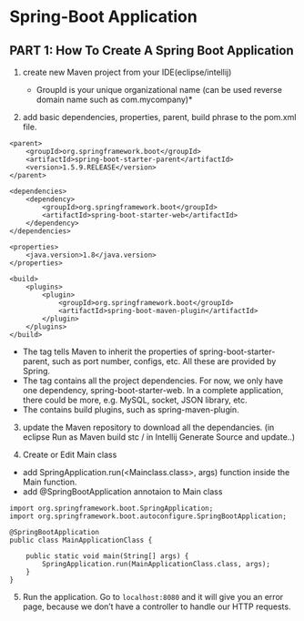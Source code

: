 # Spring-Boot Application

## PART 1: How To Create A Spring Boot Application

1. create new Maven project from your IDE(eclipse/intellij)
	* GroupId is your unique organizational name (can be used reverse domain name such as com.mycompany)*
	
2. add basic dependencies, properties, parent, build phrase to the pom.xml file.  
```
<parent>
	<groupId>org.springframework.boot</groupId>
	<artifactId>spring-boot-starter-parent</artifactId>
	<version>1.5.9.RELEASE</version>
</parent>

<dependencies>
	<dependency>
		<groupId>org.springframework.boot</groupId>
		<artifactId>spring-boot-starter-web</artifactId>
	</dependency>
</dependencies>

<properties>
	<java.version>1.8</java.version>
</properties>

<build>
	<plugins>
		<plugin>
			<groupId>org.springframework.boot</groupId>
		    <artifactId>spring-boot-maven-plugin</artifactId>
		</plugin>
	</plugins>
</build>
```
		
- The <parent> tag tells Maven to inherit the properties of spring-boot-starter-parent, such as port number, configs, etc. All these are provided by Spring.
- The <dependencies> tag contains all the project dependencies. For now, we only have one dependency, spring-boot-starter-web. In a complete application, there could be more, e.g. MySQL, socket, JSON library, etc.
- The <build> contains build plugins, such as spring-maven-plugin.
	
3. update the Maven repository to download all the dependancies. (in eclipse Run as Maven build stc / in Intellij Generate Source and update..)
	
4. Create or Edit Main class
- add SpringApplication.run(<Mainclass.class>, args) function inside the Main function.
- add @SpringBootApplication annotaion to Main class

```
import org.springframework.boot.SpringApplication;
import org.springframework.boot.autoconfigure.SpringBootApplication;

@SpringBootApplication
public class MainApplicationClass {
		
	public static void main(String[] args) {
		SpringApplication.run(MainApplicationClass.class, args);
	}
}
```
		
5. Run the application. Go to `localhost:8080` and it will give you an error page, because we don’t have a controller to handle our HTTP requests.
		